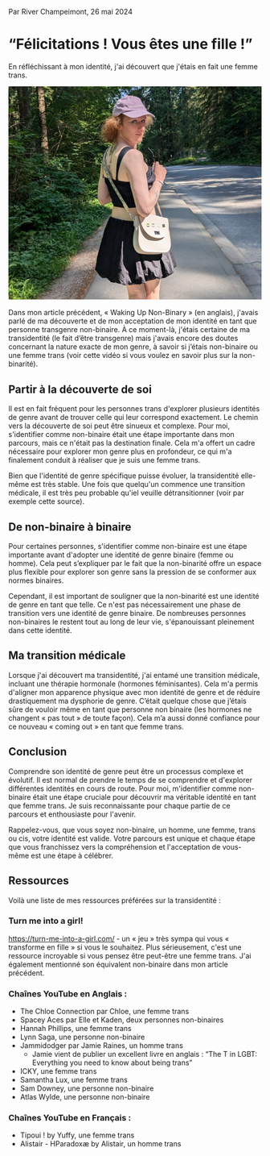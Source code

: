 Par River Champeimont, 26 mai 2024

# “Félicitations ! Vous êtes une fille !”

En réfléchissant à mon identité, j'ai découvert que j'étais en fait une femme trans.

![Une photo de moi dans un parc à Vancouver](youre_a_girl_images/vancouver.jpg "Une photo de moi dans un parc à Vancouver")

Dans mon article précédent, « Waking Up Non-Binary » (en anglais), j'avais parlé de ma découverte et de mon acceptation de mon identité en tant que personne transgenre non-binaire. À ce moment-là, j'étais certaine de ma transidentité (le fait d’être transgenre) mais j'avais encore des doutes concernant la nature exacte de mon genre, à savoir si j’étais non-binaire ou une femme trans (voir cette vidéo si vous voulez en savoir plus sur la non-binarité).

## Partir à la découverte de soi
Il est en fait fréquent pour les personnes trans d'explorer plusieurs identités de genre avant de trouver celle qui leur correspond exactement. Le chemin vers la découverte de soi peut être sinueux et complexe. Pour moi, s'identifier comme non-binaire était une étape importante dans mon parcours, mais ce n'était pas la destination finale. Cela m'a offert un cadre nécessaire pour explorer mon genre plus en profondeur, ce qui m'a finalement conduit à réaliser que je suis une femme trans.

Bien que l'identité de genre spécifique puisse évoluer, la transidentité elle-même est très stable. Une fois que quelqu'un commence une transition médicale, il est très peu probable qu'iel veuille détransitionner (voir par exemple cette source).

## De non-binaire à binaire
Pour certaines personnes, s'identifier comme non-binaire est une étape importante avant d'adopter une identité de genre binaire (femme ou homme). Cela peut s’expliquer par le fait que la non-binarité offre un espace plus flexible pour explorer son genre sans la pression de se conformer aux normes binaires.

Cependant, il est important de souligner que la non-binarité est une identité de genre en tant que telle. Ce n'est pas nécessairement une phase de transition vers une identité de genre binaire. De nombreuses personnes non-binaires le restent tout au long de leur vie, s'épanouissant pleinement dans cette identité.

## Ma transition médicale
Lorsque j'ai découvert ma transidentité, j'ai entamé une transition médicale, incluant une thérapie hormonale (hormones féminisantes). Cela m'a permis d'aligner mon apparence physique avec mon identité de genre et de réduire drastiquement ma dysphorie de genre. C’était quelque chose que j’étais sûre de vouloir même en tant que personne non binaire (les hormones ne changent « pas tout » de toute façon). Cela m’a aussi donné confiance pour ce nouveau « coming out » en tant que femme trans.

## Conclusion
Comprendre son identité de genre peut être un processus complexe et évolutif. Il est normal de prendre le temps de se comprendre et d'explorer différentes identités en cours de route. Pour moi, m'identifier comme non-binaire était une étape cruciale pour découvrir ma véritable identité en tant que femme trans. Je suis reconnaissante pour chaque partie de ce parcours et enthousiaste pour l'avenir.

Rappelez-vous, que vous soyez non-binaire, un homme, une femme, trans ou cis, votre identité est valide. Votre parcours est unique et chaque étape que vous franchissez vers la compréhension et l'acceptation de vous-même est une étape à célébrer.

## Ressources
Voilà une liste de mes ressources préférées sur la transidentité :

### Turn me into a girl!
https://turn-me-into-a-girl.com/ - un « jeu » très sympa qui vous « transforme en fille » si vous le souhaitez. Plus sérieusement, c'est une ressource incroyable si vous pensez être peut-être une femme trans. J'ai également mentionné son équivalent non-binaire dans mon article précédent.

### Chaînes YouTube en Anglais :
* The Chloe Connection par Chloe, une femme trans
* Spacey Aces par Elle et Kaden, deux personnes non-binaires
* Hannah Phillips, une femme trans
* Lynn Saga, une personne non-binaire
* Jammidodger par Jamie Raines, un homme trans
   * Jamie vient de publier un excellent livre en anglais : “The T in LGBT: Everything you need to know about being trans”
* ICKY, une femme trans
* Samantha Lux, une femme trans
* Sam Downey, une personne non-binaire
* Atlas Wylde, une personne non-binaire

### Chaînes YouTube en Français :
* Tipoui ! by Yuffy, une femme trans
* Alistair - HParadoxæ by Alistair, un homme trans
